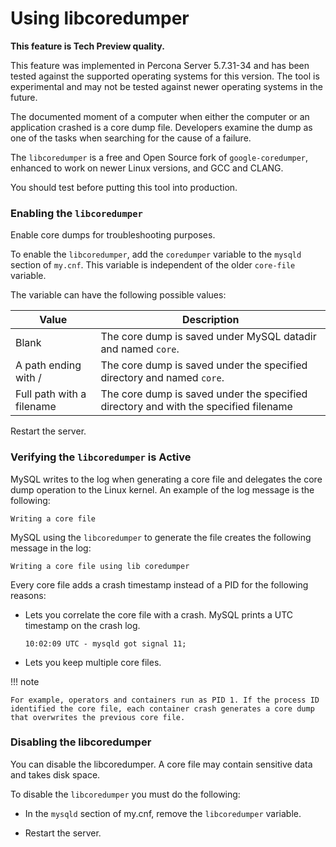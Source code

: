 # Using libcoredumper

**This feature is Tech Preview quality.**

This feature was implemented in Percona Server 5.7.31-34 and has been tested against the supported operating systems for this version. The tool is experimental and may not be tested against newer operating systems in the future.

The documented moment of a computer when either the computer or an application crashed is a core dump file. Developers examine the dump as one of the tasks when searching for the cause of a failure.

The `libcoredumper` is a free and Open Source fork of `google-coredumper`, enhanced to work on newer Linux versions, and GCC and CLANG.

You should test before putting this tool into production.

### Enabling the `libcoredumper`

Enable core dumps for troubleshooting purposes.

To enable the `libcoredumper`, add the `coredumper` variable to the `mysqld` section of `my.cnf`. This variable is independent of the older `core-file` variable.

The variable can have the following possible values:

| Value                     | Description                                                                          |
| ------------------------- | ------------------------------------------------------------------------------------ |
| Blank                     | The core dump is saved under MySQL datadir and named ``core``.                       |
| A path ending with /      | The core dump is saved under the specified directory and named ``core``.             |
| Full path with a filename | The core dump is saved under the specified directory and with the specified filename |

Restart the server.

### Verifying the `libcoredumper` is Active

MySQL writes to the log when generating a core file and delegates the core dump operation to the Linux kernel. An example of the log message is the following:

```text
Writing a core file
```

MySQL using the `libcoredumper` to generate the file creates the following message in the log:

```text
Writing a core file using lib coredumper
```

Every core file adds a crash timestamp instead of a PID for the following reasons:

* Lets you correlate the core file with a crash. MySQL prints a UTC timestamp on the crash log.

  ```text
  10:02:09 UTC - mysqld got signal 11;
  ```

* Lets you keep multiple core files.

!!! note

    For example, operators and containers run as PID 1. If the process ID identified the core file, each container crash generates a core dump that overwrites the previous core file.

### Disabling the libcoredumper

You can disable the libcoredumper. A core file may contain sensitive data and takes disk space.

To disable the `libcoredumper` you must do the following:

* In the `mysqld` section of my.cnf, remove the `libcoredumper` variable.

* Restart the server.
